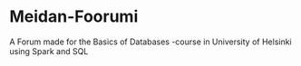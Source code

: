 # Meidan-Foorumi

A Forum made for the Basics of Databases -course in University of Helsinki using Spark and SQL
